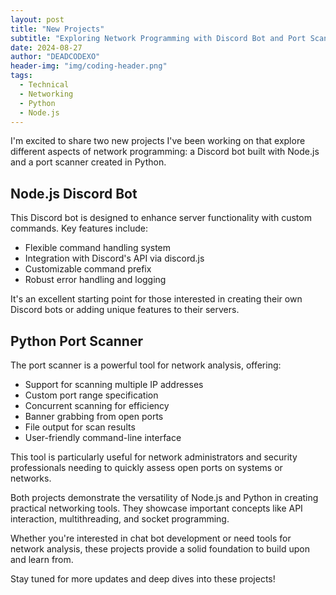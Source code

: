 ```yaml
---
layout: post
title: "New Projects"
subtitle: "Exploring Network Programming with Discord Bot and Port Scanner"
date: 2024-08-27
author: "DEADCODEXO"
header-img: "img/coding-header.png"
tags:
  - Technical
  - Networking
  - Python
  - Node.js
---
```


I'm excited to share two new projects I've been working on that explore different aspects of network programming: a Discord bot built with Node.js and a port scanner created in Python.

## Node.js Discord Bot

This Discord bot is designed to enhance server functionality with custom commands. Key features include:

- Flexible command handling system
- Integration with Discord's API via discord.js
- Customizable command prefix
- Robust error handling and logging

It's an excellent starting point for those interested in creating their own Discord bots or adding unique features to their servers.

## Python Port Scanner

The port scanner is a powerful tool for network analysis, offering:

- Support for scanning multiple IP addresses
- Custom port range specification
- Concurrent scanning for efficiency
- Banner grabbing from open ports
- File output for scan results
- User-friendly command-line interface

This tool is particularly useful for network administrators and security professionals needing to quickly assess open ports on systems or networks.

Both projects demonstrate the versatility of Node.js and Python in creating practical networking tools. They showcase important concepts like API interaction, multithreading, and socket programming.

Whether you're interested in chat bot development or need tools for network analysis, these projects provide a solid foundation to build upon and learn from.

Stay tuned for more updates and deep dives into these projects!
